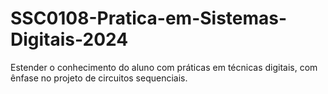 # SSC0108-Pratica-em-Sistemas-Digitais-2024
Estender o conhecimento do aluno com práticas em técnicas digitais, com ênfase no projeto de circuitos sequenciais.

